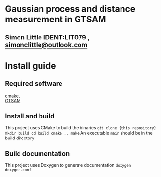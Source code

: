 #  Gaussian process and distance measurement in GTSAM
##  Simon Little IDENT:LIT079 , simonclittle@outlook.com

# Install guide
## Required software
[cmake](cmake.org), <br>
[GTSAM](https://github.com/borglab/gtsam)


## Install and build
This project uses CMake to build the binaries
`
git clone {this repository}
mkdir build
cd build
cmake ..
make
`
An executable `main` should be in the build directory

## Build documentation
This project uses Doxygen to generate documentation
`
doxygen doxygen.conf
`